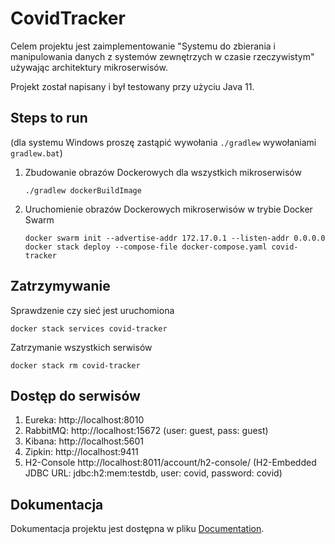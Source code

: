 # CovidTracker
Celem projektu jest zaimplementowanie "Systemu do zbierania i manipulowania danych z systemów zewnętrzych w czasie rzeczywistym"
używając architektury mikroserwisów.

Projekt został napisany i był testowany przy użyciu Java 11.

## Steps to run
(dla systemu Windows proszę zastąpić wywołania `./gradlew` wywołaniami `gradlew.bat`)

1. Zbudowanie obrazów Dockerowych dla wszystkich mikroserwisów
    ```shell script
    ./gradlew dockerBuildImage
    ```
1. Uruchomienie obrazów Dockerowych mikroserwisów w trybie Docker Swarm
    ```shell script
    docker swarm init --advertise-addr 172.17.0.1 --listen-addr 0.0.0.0
    docker stack deploy --compose-file docker-compose.yaml covid-tracker
    ```
   
## Zatrzymywanie
Sprawdzenie czy sieć jest uruchomiona
```shell script
docker stack services covid-tracker
```
Zatrzymanie wszystkich serwisów
```shell script
docker stack rm covid-tracker
```

## Dostęp do serwisów
1. Eureka: http://localhost:8010
1. RabbitMQ: http://localhost:15672 (user: guest, pass: guest)
1. Kibana: http://localhost:5601
1. Zipkin: http://localhost:9411
1. H2-Console http://localhost:8011/account/h2-console/ (H2-Embedded JDBC URL: jdbc:h2:mem:testdb, user: covid, password: covid)

## Dokumentacja
Dokumentacja projektu jest dostępna w pliku [Documentation](https://github.com/bartoszkordek/CovidTracker/blob/main/Documentation.pdf).
